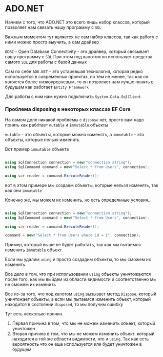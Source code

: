 # ADO.NET 

Начнем с того, что ADO.NET это всего лишь набор классов, который позволяет нам связать нашу программу с `SQL`

Важным моментом тут является не сам набор классов, 
так как работу с ними можно просто выучить, а сам драйвер

`ODBC` - Open Database Connectivity - это драйвер, который связывает нашу программу с `SQL`
При этом под капотом он использует средства самого `SQL` для работы с базой данных


Сам по себе `ADO.NET` - это устаревшая технология, которая 
редко используется в современных проектах, но тем не менее,
так как он является более низкоуровневым, то он позволяет
нам лучше понять в будущем как работает `Entity Framework`

Для работы с ним нам нужно подключить `System.Data.SqlClient`



### Проблема disposing в некоторых классах EF Core

На самом деле никакой проблемы с `dispose` нет, просто вам надо понять как работает `mutable` и `immutable` объекты

`mutable` - это объекты, которые можно изменять, а `immutable` - это объекты, которые нельзя изменять

Вот пример `immutable` объекта

```csharp

using SqlConnection connection = new("connection string");
using SqlCommand command = new("Select * from Users", connection);

using var reader = command.ExecuteReader();
```

вот в этом примере мы создаем объекты, которые нельзя изменять, так как они `immutable`

Конечно же, мы можем их изменить, но есть определнные условия...

```csharp

using SqlConnection connection = new("connection string");
using SqlCommand command = new("Select * from Users", connection);

using var reader = command.ExecuteReader();

command = new("Select * from Users where id = 1", connection);

```

Пример, который выше не будет работать, так как мы пытаемся изменить `immutable` объект.

Если мы удалим `using` и просто создадим объекты, то мы сможем их изменить

Все дело в том, что при использовании `using` объекты уничтожаются после того, как мы выйдем из области видимости и соответственно мы не сможем их изменить

Все из-за того, что под капотом `using` вызывает метод `Dispose`, который уничтожает объекты, а если 
мы пытаемся изменить объект, который находится в состоянии `disposed`, то мы получим ошибку

Тут есть несколько причин. 
1. Первая причина в том, что мы не можем изменить объект, который уничтожен
2. Вторая причина в том, что мы не можем изменить объект, который находится в той же области видимости, что и `using`. Так как есть вероятность что он еще используется или будет уничтожен в будущем

